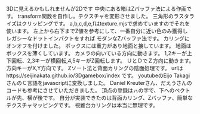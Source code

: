 3Dに見えるかもしれませんが2Dです
中央にある箱はZバッファ法による作画です。
transform関数を自作し。テクスチャを変形させました。
三角形のラスタライズはクリッピングです。
a,b,c,d,e,fはtexture.mjsで求めていますのでそれを使います。
左上から右下までZ値を参考にして、一番自分に近い色のみ獲得し
レガシーなドットインパクトをすれば
モダンなZバッファ法です。
カリングにオンオフを付けました。
ボックスには重力があり地面と接しています。
地面はボックスを薄くしています。
カメラの向いている方向に動きます。
1,2キーが上下回転、2,3キーが横回転,4,5キーがZ回転します。
ＵとＤでＺ方向に動きます。
方向キーがX,Y方向です。
Zソート法と背面カリングの陰面処理です。
urlはhttps://seijinakata.github.io/3Dgamebox/index
です。
youtubeのEijo TakagiさんのＣ言語をjavascriptに変換しました。
Daniel Kreuterさん、だえうさんのコードも参考にさせていただきました。
頂点の登録はㇵの字で、下へのベクトルが先、横が後です。
自分が実装できたのは背面カリング、Zバッファ、簡単なテクスチャマッピングです。
視錐台カリングは本当に無理です。
